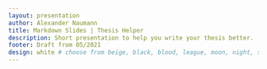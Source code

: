 ```yaml
---
layout: presentation
author: Alexander Naumann
title: Markdown Slides | Thesis Helper
description: Short presentation to help you write your thesis better.
footer: Draft from 05/2021
design: white # choose from beige, black, blood, league, moon, night, serif, simple, sky, solarized, white
---
```

